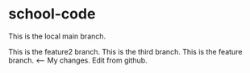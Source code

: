# school-code

This is the local main branch.


This is the feature2 branch.
This is the third branch.
This is the feature branch.   <-- My changes.
Edit from github.

